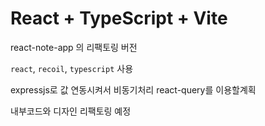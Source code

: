 # React + TypeScript + Vite

react-note-app 의 리팩토링 버전

`react`, `recoil`, `typescript` 사용

expressjs로 값 연동시켜서 비동기처리 react-query를 이용할계획

내부코드와 디자인 리팩토링 예정
